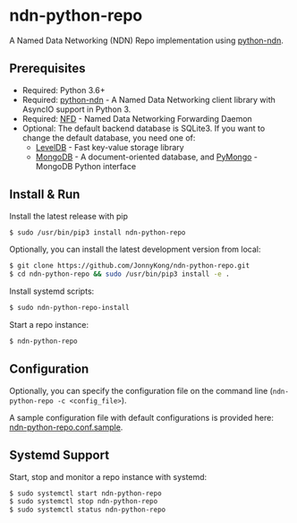 # ndn-python-repo

A Named Data Networking (NDN) Repo implementation using [python-ndn](https://github.com/zjkmxy/python-ndn).

## Prerequisites

* Required: Python 3.6+
* Required: [python-ndn](https://github.com/zjkmxy/python-ndn) - A Named Data Networking client library with AsyncIO support in Python 3.
* Required: [NFD](https://github.com/named-data/NFD) - Named Data Networking Forwarding Daemon
* Optional: The default backend database is SQLite3. If you want to change the default database, you need one of:
  * [LevelDB](https://github.com/google/leveldb) - Fast key-value storage library
  * [MongoDB](https://www.mongodb.com) - A document-oriented database, and [PyMongo](https://api.mongodb.com/python/current/) - MongoDB Python interface

## Install & Run

Install the latest release with pip

```bash
$ sudo /usr/bin/pip3 install ndn-python-repo
```
Optionally, you can install the latest development version from local:
```bash
$ git clone https://github.com/JonnyKong/ndn-python-repo.git
$ cd ndn-python-repo && sudo /usr/bin/pip3 install -e .
```
Install systemd scripts:
```bash
$ sudo ndn-python-repo-install
```
Start a repo instance:

```bash
$ ndn-python-repo
```

## Configuration

Optionally, you can specify the configuration file on the command line (`ndn-python-repo -c <config_file>`). 

A sample configuration file with default configurations is provided here: [ndn-python-repo.conf.sample](ndn_python_repo/ndn-python-repo.conf.sample).

## Systemd Support

Start, stop and monitor a repo instance with systemd:

```bash
$ sudo systemctl start ndn-python-repo
$ sudo systemctl stop ndn-python-repo
$ sudo systemctl status ndn-python-repo
```

